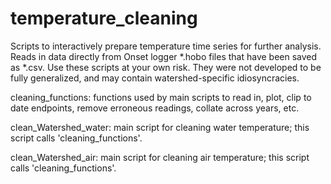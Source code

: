# temperature_cleaning
Scripts to interactively prepare temperature time series for further analysis. Reads in data directly from Onset logger *.hobo files that have been saved as *.csv.
Use these scripts at your own risk. They were not developed to be fully generalized, and may contain watershed-specific idiosyncracies.

cleaning_functions: functions used by main scripts to read in, plot, clip to date endpoints, remove erroneous readings, collate across years, etc.

clean_Watershed_water: main script for cleaning water temperature; this script calls 'cleaning_functions'.

clean_Watershed_air: main script for cleaning air temperature; this script calls 'cleaning_functions'.
